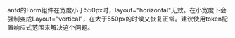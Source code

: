 antd的Form组件在宽度小于550px时，layout="horizontal"无效。在小宽度下会强制变成Layout="vertical"，在大于550px的时候又恢复正常。建议使用token配置响应式范围来解决这个问题。
